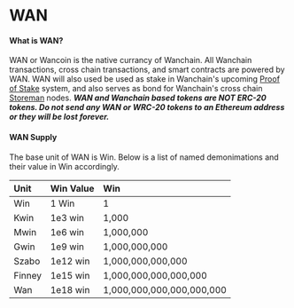 # WAN

#### What is WAN?

WAN or Wancoin is the native currancy of Wanchain. All Wanchain transactions, cross chain transactions, and smart contracts are powered by WAN. WAN will also used be used as stake in Wanchain's upcoming [Proof of Stake](technology/pos.md) system, and also serves as bond for Wanchain's cross chain [Storeman](technology/storeman.md) nodes.   <b><i>WAN and Wanchain based tokens are NOT ERC-20 tokens. Do not send any WAN or WRC-20 tokens to an Ethereum address or they will be lost forever.</i></b>

#### WAN Supply

The base unit of WAN is Win. Below is a list of named demonimations and their value in Win accordingly.

| **Unit**  |**Win Value**   |**Win** | 
|:---|:---|:---|
| Win |  1 Win |  1 |   
|  Kwin | 1e3 win  | 1,000  |   
|  Mwin | 1e6 win  |  1,000,000 |   
| Gwin  |1e9 win|1,000,000,000|   
|Szabo|1e12 win|1,000,000,000,000|   
|Finney|1e15 win|1,000,000,000,000,000|   
|Wan|1e18 win|1,000,000,000,000,000,000|   
  

<br/><br/><br/><br/><br/><br/>
